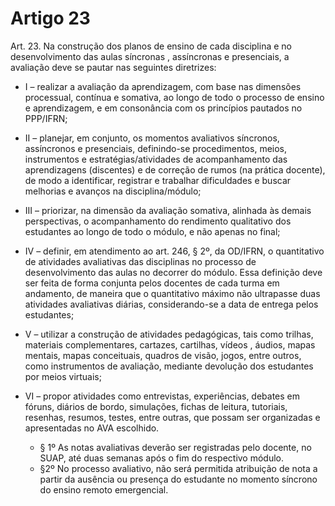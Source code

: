 # Artigo 23

Art. 23. Na construção dos planos de ensino de cada disciplina e no desenvolvimento das aulas síncronas , assíncronas e presenciais,
a avaliação deve se pautar nas seguintes diretrizes:

- I – realizar a avaliação da aprendizagem, com base nas dimensões processual, contínua e somativa, ao longo de todo o processo de ensino e aprendizagem, e em consonância com os princípios pautados no PPP/IFRN;
- II – planejar, em conjunto, os momentos avaliativos síncronos, assíncronos e presenciais, definindo-se procedimentos, meios, instrumentos e estratégias/atividades de acompanhamento das aprendizagens (discentes) e de  correção de rumos (na prática docente), de modo a identificar, registrar e trabalhar dificuldades e buscar melhorias e avanços na disciplina/módulo;
- III – priorizar, na dimensão da avaliação somativa, alinhada às demais perspectivas, o acompanhamento do rendimento qualitativo dos estudantes ao longo de todo o módulo, e não apenas no final;
- IV – definir, em atendimento ao art. 246, § 2º, da OD/IFRN, o quantitativo de atividades avaliativas das disciplinas no processo de desenvolvimento das aulas no decorrer do módulo. Essa definição deve ser feita de forma conjunta pelos docentes de cada turma em andamento, de maneira que o quantitativo máximo não ultrapasse duas atividades avaliativas diárias, considerando-se a data de entrega pelos estudantes;
- V – utilizar a construção de atividades pedagógicas, tais como trilhas, materiais complementares, cartazes, cartilhas, vídeos , áudios, mapas mentais, mapas conceituais, quadros de visão, jogos, entre outros, como instrumentos de avaliação, mediante devolução dos estudantes por meios virtuais;
- VI – propor atividades como entrevistas, experiências, debates em fóruns, diários de bordo, simulações, fichas de leitura, tutoriais, resenhas, resumos, testes, entre outras, que possam ser organizadas e apresentadas no AVA escolhido.

    - § 1º As notas avaliativas deverão ser registradas pelo docente, no SUAP, até duas semanas após o fim do respectivo módulo.
    -  §2º No processo avaliativo, não será permitida atribuição de nota a partir da ausência ou presença do estudante no momento
síncrono do ensino remoto emergencial.

